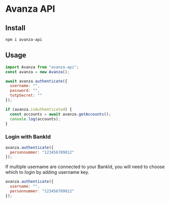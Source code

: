 # Avanza API

## Install

```
npm i avanza-api
```

## Usage

```js
import Avanza from "avanza-api";
const avanza = new Avanza();

await avanza.authenticate({
  username: "",
  password: "",
  totpSecret: ""
});

if (avanza.isAuthenticated) {
  const accounts = await avanza.getAccounts();
  console.log(accounts);
}
```

### Login with BankId

```js
avanza.authenticate({
  personnummer: "123456789012"
});
```

If multiple username are connected to your BankId, you will need to choose which to login by adding username key.

```js
avanza.authenticate({
  username: "",
  personnummer: "123456789012"
});
```
